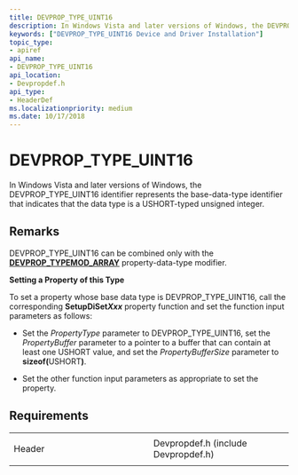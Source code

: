 ```yaml
---
title: DEVPROP_TYPE_UINT16
description: In Windows Vista and later versions of Windows, the DEVPROP_TYPE_UINT16 identifier represents the base-data-type identifier that indicates that the data type is a USHORT-typed unsigned integer.
keywords: ["DEVPROP_TYPE_UINT16 Device and Driver Installation"]
topic_type:
- apiref
api_name:
- DEVPROP_TYPE_UINT16
api_location:
- Devpropdef.h
api_type:
- HeaderDef
ms.localizationpriority: medium
ms.date: 10/17/2018
---
```


# DEVPROP_TYPE_UINT16


In Windows Vista and later versions of Windows, the DEVPROP_TYPE_UINT16 identifier represents the base-data-type identifier that indicates that the data type is a USHORT-typed unsigned integer.

Remarks
-------

DEVPROP_TYPE_UINT16 can be combined only with the [**DEVPROP_TYPEMOD_ARRAY**](devprop-typemod-array.md) property-data-type modifier.

**Setting a Property of this Type**

To set a property whose base data type is DEVPROP_TYPE_UINT16, call the corresponding **SetupDiSet*Xxx*** property function and set the function input parameters as follows:

- Set the *PropertyType* parameter to DEVPROP_TYPE_UINT16, set the *PropertyBuffer* parameter to a pointer to a buffer that can contain at least one USHORT value, and set the *PropertyBufferSize* parameter to <strong>sizeof(</strong>USHORT<strong>)</strong>.

- Set the other function input parameters as appropriate to set the property.

Requirements
------------

<table>
<colgroup>
<col width="50%" />
<col width="50%" />
</colgroup>
<tbody>
<tr class="odd">
<td align="left"><p>Header</p></td>
<td align="left">Devpropdef.h (include Devpropdef.h)</td>
</tr>
</tbody>
</table>

 

 





